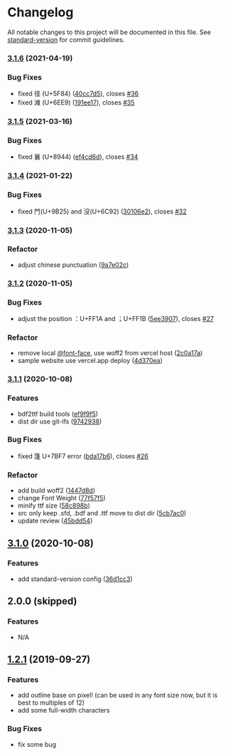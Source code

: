 # Changelog

All notable changes to this project will be documented in this file. See [standard-version](https://github.com/conventional-changelog/standard-version) for commit guidelines.

### [3.1.6](https://github.com/SolidZORO/zpix-pixel-font/compare/v3.1.5...v3.1.6) (2021-04-19)


### Bug Fixes

* fixed 径 (U+5F84) ([40cc7d5](https://github.com/SolidZORO/zpix-pixel-font/commit/40cc7d5366d1309a933a0b14b0b82c11146d3c02)), closes [#36](https://github.com/SolidZORO/zpix-pixel-font/issues/36)
* fixed 滩 (U+6EE9) ([191ee17](https://github.com/SolidZORO/zpix-pixel-font/commit/191ee17f30a590da4e374e047a93dbe01272e001)), closes [#35](https://github.com/SolidZORO/zpix-pixel-font/issues/35)

### [3.1.5](https://github.com/SolidZORO/zpix-pixel-font/compare/v3.1.4...v3.1.5) (2021-03-16)


### Bug Fixes

* fixed 襄 (U+8944) ([ef4cd6d](https://github.com/SolidZORO/zpix-pixel-font/commit/ef4cd6d8a10656aea652c4461583a36375c4c94b)), closes [#34](https://github.com/SolidZORO/zpix-pixel-font/issues/34)

### [3.1.4](https://github.com/SolidZORO/zpix-pixel-font/compare/v3.1.3...v3.1.4) (2021-01-22)


### Bug Fixes

* fixed 鬥(U+9B25) and 沒(U+6C92) ([30106e2](https://github.com/SolidZORO/zpix-pixel-font/commit/30106e23fcb30f98086dde38cf320828699ddcde)), closes [#32](https://github.com/SolidZORO/zpix-pixel-font/issues/32)

### [3.1.3](https://github.com/SolidZORO/zpix-pixel-font/compare/v3.1.2...v3.1.3) (2020-11-05)


### Refactor

* adjust chinese punctuation ([9a7e02c](https://github.com/SolidZORO/zpix-pixel-font/commit/9a7e02c5d814e47edf5ba39586556cfaf1fb991b))

### [3.1.2](https://github.com/SolidZORO/zpix-pixel-font/compare/v3.1.1...v3.1.2) (2020-11-05)


### Bug Fixes

* adjust the position ：U+FF1A and ；U+FF1B ([5ee3907](https://github.com/SolidZORO/zpix-pixel-font/commit/5ee39074ac1a6450ab76eef22a5a502fb7f03b72)), closes [#27](https://github.com/SolidZORO/zpix-pixel-font/issues/27)


### Refactor

* remove local [@font-face](https://github.com/font-face), use woff2 from vercel host ([2c0a17a](https://github.com/SolidZORO/zpix-pixel-font/commit/2c0a17a41ec3aa91dd7cb5b0626c3d49916ea27f))
* sample website use vercel.app deploy ([4d370ea](https://github.com/SolidZORO/zpix-pixel-font/commit/4d370ead51220d79b8b04a4a6d50036c1a19a608))

### [3.1.1](https://github.com/SolidZORO/zpix-pixel-font/compare/v3.1.0...v3.1.1) (2020-10-08)


### Features

* bdf2ttf build tools ([ef9f9f5](https://github.com/SolidZORO/zpix-pixel-font/commit/ef9f9f5cdf9536a4e97058a1644cba6d34a06981))
* dist dir use git-lfs ([9742938](https://github.com/SolidZORO/zpix-pixel-font/commit/97429383618cbf2edefdad126ea2deb9c8002063))


### Bug Fixes

* fixed 篷 U+7BF7 error ([bda17b6](https://github.com/SolidZORO/zpix-pixel-font/commit/bda17b6b5f464c9db01d3f12bd90adc27587a386)), closes [#26](https://github.com/SolidZORO/zpix-pixel-font/issues/26)


### Refactor

* add build woff2 ([1447d8d](https://github.com/SolidZORO/zpix-pixel-font/commit/1447d8d0d4a2d6236d0bc892dba4c0b8beed5d6d))
* change Font Weight ([77f57f5](https://github.com/SolidZORO/zpix-pixel-font/commit/77f57f5121fe219f7a067091833bfe112e85b4a0))
* minify ttf size ([58c898b](https://github.com/SolidZORO/zpix-pixel-font/commit/58c898b06cd777866ddeef46e8dc2459b095e1ed))
* src only keep .sfd, .bdf and .ttf move to dist dir ([5cb7ac0](https://github.com/SolidZORO/zpix-pixel-font/commit/5cb7ac000f22c544095c55778775f8190c5ccc90))
* update review ([45bdd54](https://github.com/SolidZORO/zpix-pixel-font/commit/45bdd54ef81b7313ae51cec6aaf448fbbce8da52))

## [3.1.0](https://github.com/SolidZORO/zpix-pixel-font/compare/v3.0.2...v3.1.0) (2020-10-08)


### Features

* add standard-version config ([36d1cc3](https://github.com/SolidZORO/zpix-pixel-font/commit/36d1cc3633bc1b6149ef203672a7c3ea26b3f9ad))


## 2.0.0 (skipped)

### Features

* N/A


## [1.2.1](https://github.com/SolidZORO/zpix-pixel-font/compare/v1.2.1...v1.2.1) (2019-09-27)


### Features

* add outline base on pixel! (can be used in any font size now, but it is best to multiples of 12)
* add some full-width characters

### Bug Fixes

* fix some bug
